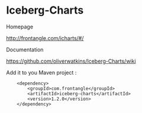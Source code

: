 # Iceberg-Charts

Homepage

http://frontangle.com/icharts/#/

Documentation

https://github.com/oliverwatkins/Iceberg-Charts/wiki

Add it to you Maven project :

		<dependency>
			<groupId>com.frontangle</groupId>
			<artifactId>iceberg-charts</artifactId>
			<version>1.2.0</version>
		</dependency>
